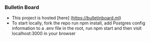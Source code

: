 ### Bulletin Board
* This project is hosted [here] (https://bulletinboard.ml)
* To start locally, fork the repo run npm install, add Postgres config information to a .env file in the root, run npm start and then visit localhost:3000 in your browser
